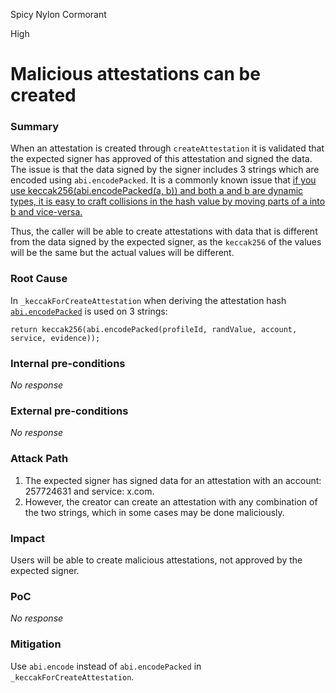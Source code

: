Spicy Nylon Cormorant

High

# Malicious attestations can be created

### Summary

When an attestation is created through `createAttestation` it is validated that the expected signer has approved of this attestation and signed the data. The issue is that the data signed by the signer includes 3 strings which are encoded using `abi.encodePacked`. It is a commonly known issue that [if you use keccak256(abi.encodePacked(a, b)) and both a and b are dynamic types, it is easy to craft collisions in the hash value by moving parts of a into b and vice-versa.](https://docs.soliditylang.org/en/latest/abi-spec.html#non-standard-packed-mode:~:text=If%20you%20use%20keccak256(abi.encodePacked(a%2C%20b))%20and%20both%20a%20and%20b%20are%20dynamic%20types%2C%20it%20is%20easy%20to%20craft%20collisions%20in%20the%20hash%20value%20by%20moving%20parts%20of%20a%20into%20b%20and%20vice%2Dversa.)

Thus, the caller will be able to create attestations with data that is different from the data signed by the expected signer, as the `keccak256` of the values will be the same but the actual values will be different.

### Root Cause

In `_keccakForCreateAttestation` when deriving the attestation hash [`abi.encodePacked`](https://github.com/sherlock-audit/2024-10-ethos-network/blob/main/ethos/packages/contracts/contracts/EthosAttestation.sol#L528) is used on 3 strings:

```solidity
return keccak256(abi.encodePacked(profileId, randValue, account, service, evidence));
```

### Internal pre-conditions

_No response_

### External pre-conditions

_No response_

### Attack Path

1. The expected signer has signed data for an attestation with an account: 257724631 and service: x.com.
2. However, the creator can create an attestation with any combination of the two strings, which in some cases may be done maliciously.

### Impact

Users will be able to create malicious attestations, not approved by the expected signer.

### PoC

_No response_

### Mitigation

Use `abi.encode` instead of `abi.encodePacked` in `_keccakForCreateAttestation`.